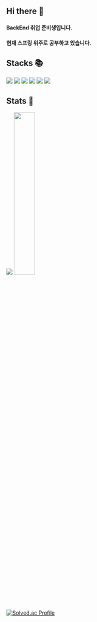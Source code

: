 
## Hi there 👋
#### BackEnd 취업 준비생입니다.
#### 현재 스프링 위주로 공부하고 있습니다.

## Stacks :books:
<img src="https://img.shields.io/badge/python-3776AB?style=for-the-badge&logo=python&logoColor=white"> <img src="https://img.shields.io/badge/java-007396?style=for-the-badge&logo=java&logoColor=white">
<img src="https://img.shields.io/badge/spring-6DB33F?style=for-the-badge&logo=spring&logoColor=white">
<img src="https://img.shields.io/badge/springboot-6DB33F?style=for-the-badge&logo=springboot&logoColor=white">
<img src="https://img.shields.io/badge/gradle-02303A?style=for-the-badge&logo=gradle&logoColor=white">
<img src="https://img.shields.io/badge/github-181717?style=for-the-badge&logo=github&logoColor=white">

## Stats 💪
<div>
<img src="https://github-readme-stats.vercel.app/api/top-langs/?username=refrainfl&exclude_repo=dkssud8150.github.io&layout=compact&theme=tokyonight" />
<img src="https://github-readme-stats.vercel.app/api?username=refrainfl&theme=tokyonight&show_icons=true" width="33%" />
</div>


[![Solved.ac Profile](http://mazassumnida.wtf/api/v2/generate_badge?boj=refrain2k)](https://solved.ac/refrain2k/)
